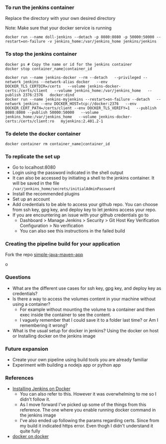 ### To run the jenkins container

Replace the directory with your own desired directory

Note: Make sure that your docker service is running
```
docker run --name doll-jenkins --detach -p 8080:8080 -p 50000:50000 --restart=on-failure -v jenkins_home:/var/jenkins_home jenkins/jenkins 
```

### To stop the jenkins container

```
docker ps # Copy the name or id for the jenkins container
docker stop container_name|container_id
```
```
docker run --name jenkins-docker --rm --detach   --privileged --network jenkins --network-alias docker   --env DOCKER_TLS_CERTDIR=/certs   --volume jenkins-docker-certs:/certs/client   --volume jenkins_home:/var/jenkins_home   --publish 2376:2376   docker:dind
docker run --name jenkins-myjenkins --restart=on-failure --detach   --network jenkins --env DOCKER_HOST=tcp://docker:2376   --env DOCKER_CERT_PATH=/certs/client --env DOCKER_TLS_VERIFY=1   --publish 8080:8080 --publish 50000:50000   --volume jenkins_home:/var/jenkins_home   --volume jenkins-docker-certs:/certs/client:ro   myjenkins:2.401.2-1
```


### To delete the docker container
```
docker container rm container_name|container_id
```

### To replicate the set up
- Go to localhost:8080 
- Login using the password indicated in the shell output
- It can also be accessed by initiating a shell to the jenkins container. It will be saved in the file `/var/jenkins_home/secrets/initialAdminPassword`
- Install the recommended plugins
- Set up an account
- Add credentials to be able to access your github repo. You can choose from ssh key, gpg key, and deploy key to let jenkins access your repo.
- If you are encountering an issue with your github credentials go to 
  - Dashboard > Manage Jenkins > Security > Git Host Key Verification Configuration > No verification
  - You can also see this instructions in the failed build


### Creating the pipeline build for your application
Fork the repo [simple-java-maven-app](https://github.com/jenkins-docs/simple-java-maven-app)

o

### Questions
- What are the different use cases for ssh key, gpg key, and deploy key as credentials?
- Is there a way to access the volumes content in your machine without using a container?
  - For example without mounting the volume to a container and then exec inside the container to see the content.
  - I vaguely remember that I could save it to a folder last time? or Am I remembering 
it wrong?
- What is the usual setup for docker in jenkins? Using the docker on host or Installing docker on the jenkins image


### Future expansion
- Create your own pipeline using build tools you are already familiar
- Experiment with building a nodejs app or python app

### References
- [Installing Jenkins on Docker](https://www.jenkins.io/doc/book/installing/docker/)
  - You can also refer to this. However it was overwhelming to me so I didn't follow it.
  - As I move forward I've picked up some of the things from this reference. The one where you enable running docker command in the jenkins image
  - I've also ended up following the params regarding certs. Since from my build it indicated https error. Even thogh I didn't understand it quite fully
- [docker on docker](http://jpetazzo.github.io/2015/09/03/do-not-use-docker-in-docker-for-ci/)